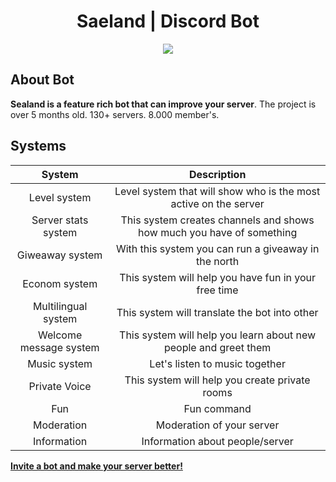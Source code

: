 


<div align="center">
  <h1>Saeland | Discord Bot</h1>
  <img src="https://cdn.discordapp.com/avatars/865905229575618570/58a4bce3a5d26903f09d7c77cd8f9b3e.png?size=128">
</div>

<h2>About Bot</h2>

 **Sealand is a feature rich bot that can improve your server**.
 The project is over 5 months old.
  130+ servers.
  8.000 member's.
<h2>Systems</h2>

| System | Description |
|:-:|:-:|
| Level system |  Level system that will show who is the most active on the server |
| Server stats system | This system creates channels and shows how much you have of something |
| Giweaway system | With this system you can run a giveaway in the north 
| Econom system|  This system will help you have fun in your free time |
| Multilingual system | This system will translate the bot into other  |
| Welcome message system | This system will help you learn about new people and greet them |
| Music system | Let's listen to music together |
| Private Voice |This system will help you create private rooms |
| Fun | Fun command |
| Moderation |Moderation of your server |
| Information |Information about people/server| 


 **[Invite a bot and make your server better!](https://discord.com/api/oauth2/authorize?client_id=865905229575618570&permissions=8&scope=bot%20applications.commands)**
